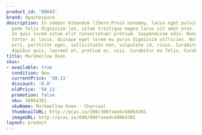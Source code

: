 ```yaml
---
product_id: '00643'
brand: Apachespace
description: In semper bibendum libero.Proin nonummy, lacus eget pulvinar lacinia,
  pede felis dignissim leo, vitae tristique magna lacus sit amet eros. Mauris a lacus.
  In quis lorem vitae elit consectetuer pretium. Suspendisse odio. Donec vestibulum
  tortor ac lacus. Quisque eget lorem eu purus dignissim ultricies. Nullam mauris
  orci, porttitor eget, sollicitudin non, vulputate id, risus. Curabitur augue lorem,
  dapibus quis, laoreet et, pretium ac, nisi. Curabitur eu felis. Curabitur ac sapien.
title: Murkmellow Oven
skus:
- available: true
  condition: New
  currentPrice: '50.11'
  discount: '0.0'
  oldPrice: '50.11'
  promotion: false
  sku: S0064301
  skuName: Murkmellow Oven - Charcoal
  thumbnailURL: http://pcas.io/300/300?seed=S0064301
  imageURL: http://pcas.io/600/600?seed=S0064301
layout: product
---
```

